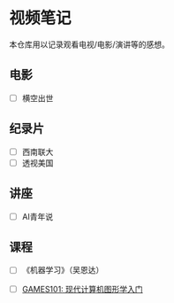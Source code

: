# 视频笔记

本仓库用以记录观看电视/电影/演讲等的感想。

## 电影

- [ ] 横空出世

## 纪录片

- [ ] 西南联大
- [ ] 透视美国

## 讲座

- [ ] AI青年说

## 课程

- [ ] 《机器学习》（吴恩达）
- [ ] [GAMES101: 现代计算机图形学入门][game]

  [game]: https://sites.cs.ucsb.edu/~lingqi/teaching/games101.html
